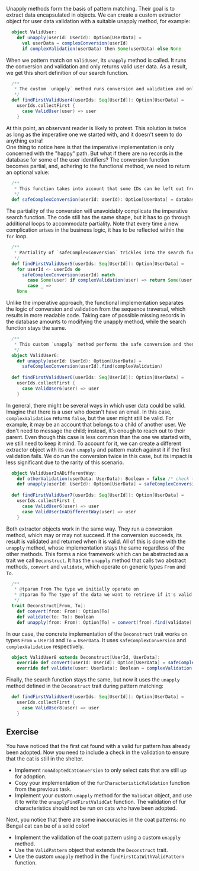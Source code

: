 Unapply methods form the basis of pattern matching.
Their goal is to extract data encapsulated in objects.
We can create a custom extractor object for user data validation with a suitable unapply method, for example:

```scala 3
  object ValidUser:
    def unapply(userId: UserId): Option[UserData] =
      val userData = complexConversion(userId)
      if complexValidation(userData) then Some(userData) else None
```

When we pattern match on `ValidUser`, its `unapply` method is called.
It runs the conversion and validation and only returns valid user data.
As a result, we get this short definition of our search function.

```scala 3
  /**
   * The custom `unapply` method runs conversion and validation and only returns valid user data.
   */
  def findFirstValidUser4(userIds: Seq[UserId]): Option[UserData] =
    userIds.collectFirst {
      case ValidUser(user) => user
    }
```

At this point, an observant reader is likely to protest.
This solution is twice as long as the imperative one we started with, and it doesn't seem to do anything extra!  
One thing to notice here is that the imperative implementation is only concerned with the "happy" path.
But what if there are no records in the database for some of the user identifiers?
The conversion function becomes partial, and, adhering to the functional method, we need to return an optional value:

```scala 3
  /** 
   * This function takes into account that some IDs can be left out from the database
   */
  def safeComplexConversion(userId: UserId): Option[UserData] = database.find(_.id == userId)
```

The partiality of the conversion will unavoidably complicate the imperative search function.
The code still has the same shape, but it has to go through additional loops to accommodate partiality.
Note that every time a new complication arises in the business logic, it has to be reflected within
the `for` loop.

```scala 3
  /**
   * Partiality of `safeComplexConversion` trickles into the search function. 
   */
  def findFirstValidUser5(userIds: Seq[UserId]): Option[UserData] =
    for userId <- userIds do
      safeComplexConversion(userId) match
        case Some(user) if complexValidation(user) => return Some(user)
        case _ =>
    None
```

Unlike the imperative approach, the functional implementation separates the logic of conversion and validation
from the sequence traversal, which results in more readable code.
Taking care of possible missing records in the database amounts to modifying the unapply method, while the
search function stays the same.

```scala 3
  /**
   * This custom `unapply` method performs the safe conversion and then validation.
   */
  object ValidUser6:
    def unapply(userId: UserId): Option[UserData] =
      safeComplexConversion(userId).find(complexValidation)
  
  def findFirstValidUser6(userIds: Seq[UserId]): Option[UserData] =
    userIds.collectFirst {
      case ValidUser6(user) => user
    }
```

In general, there might be several ways in which user data could be valid.
Imagine that there is a user who doesn't have an email.
In this case, `complexValidation` returns `false`, but the user might still be valid.
For example, it may be an account that belongs to a child of another user.
We don't need to message the child; instead, it's enough to reach out to their parent.
Even though this case is less common than the one we started with, we still need to keep it mind.
To account for it, we can create a different extractor object with its own `unapply` and pattern match against it
if the first validation fails.
We do run the conversion twice in this case, but its impact is less significant due to the rarity of this scenario.

```scala 3
  object ValidUserInADifferentWay:
    def otherValidation(userData: UserData): Boolean = false /* check that it's a child user */
    def unapply(userId: UserId): Option[UserData] = safeComplexConversion(userId).find(otherValidation)
  
  def findFirstValidUser7(userIds: Seq[UserId]): Option[UserData] =
    userIds.collectFirst {
      case ValidUser6(user) => user
      case ValidUserInADifferentWay(user) => user
    }
```

Both extractor objects work in the same way.
They run a conversion method, which may or may not succeed.
If the conversion succeeds, its result is validated and returned when it is valid.
All of this is done with the `unapply` method, whose implementation stays the same regardless of the other methods.
This forms a nice framework which can be abstracted as a trait we call `Deconstruct`.
It has the `unapply` method that calls two abstract methods, `convert` and `validate`, which operate on generic
types `From` and `To`.

```scala 3
  /**
   * @tparam From The type we initially operate on
   * @tparam To The type of the data we want to retrieve if it's valid
   */
  trait Deconstruct[From, To]:
    def convert(from: From): Option[To]
    def validate(to: To): Boolean
    def unapply(from: From): Option[To] = convert(from).find(validate)
```

In our case, the concrete implementation of the `Deconstruct` trait works on types `From` = `UserId` and
`To` = `UserData`.
It uses `safeComplexConversion` and `complexValidation` respectively.

```scala 3
  object ValidUser8 extends Deconstruct[UserId, UserData]:
    override def convert(userId: UserId): Option[UserData] = safeComplexConversion(userId)
    override def validate(user: UserData): Boolean = complexValidation(user)
```

Finally, the search function stays the same, but now it uses the `unapply` method defined in
the `Deconstruct` trait during pattern matching:

```scala 3
  def findFirstValidUser8(userIds: Seq[UserId]): Option[UserData] =
    userIds.collectFirst {
      case ValidUser8(user) => user
    }
```

## Exercise

You have noticed that the first cat found with a valid fur pattern has already been adopted. 
Now you need to include a check in the validation to ensure that the cat is still in the shelter. 

* Implement `nonAdoptedCatConversion` to only select cats that are still up for adoption.
* Copy your implementation of the `furCharacteristicValidation` function from the previous task. 
* Implement your custom `unapply` method for the `ValidCat` object, and use it to write the `unapplyFindFirstValidCat` function. The validation of fur characteristics should not be run on cats who have been adopted. 

Next, you notice that there are some inaccuracies in the coat patterns: no Bengal cat can be of a solid color! 

* Implement the validation of the coat pattern using a custom `unapply` method. 
* Use the `ValidPattern` object that extends the `Deconstruct` trait.
* Use the custom `unapply` method in the `findFirstCatWithValidPattern` function. 


